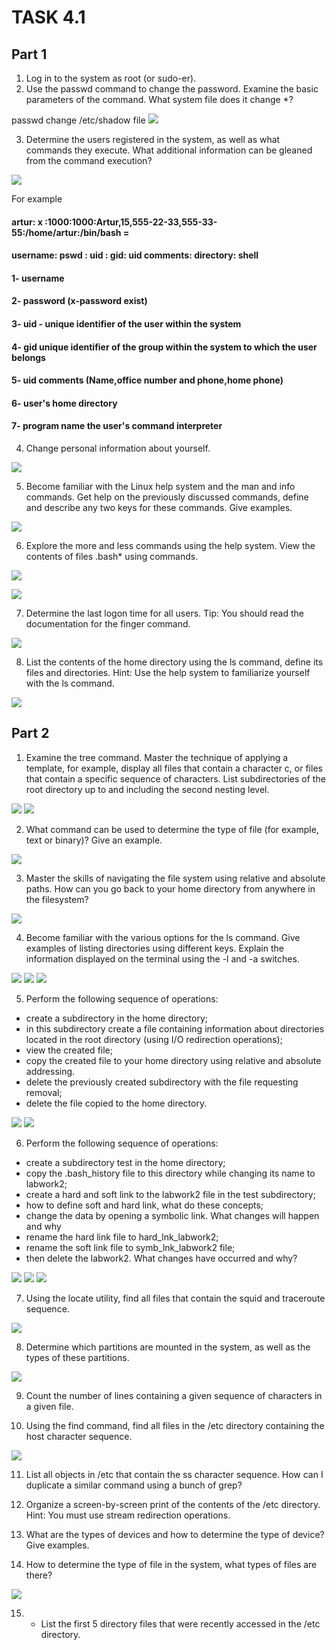 # TASK 4.1

## Part 1

1) Log in to the system as root (or sudo-er).
2) Use the passwd command to change the password. Examine the basic parameters of the command. What system file does it change *?

passwd change /etc/shadow file
![](https://github.com/ArturMaksymchuk/materialsEpam/blob/master/m4/task1/1-1-2.png)
 
3) Determine the users registered in the system, as well as what commands they execute. What additional information can be gleaned from the command execution?

![](https://github.com/ArturMaksymchuk/materialsEpam/blob/master/m4/task1/1-3.png)

For example

#### artur: x :1000:1000:Artur,15,555-22-33,555-33-55:/home/artur:/bin/bash  =
#### username: pswd : uid : gid: uid comments: directory: shell
  
#### 1- username
#### 2- password (x-password exist) 
#### 3- uid - unique identifier of the user within the system
#### 4- gid unique identifier of the group within the system to which the user belongs
#### 5- uid comments (Name,office number and phone,home phone)
#### 6- user's home directory
#### 7- program name the user's command interpreter


4) Change personal information about yourself.

![](https://github.com/ArturMaksymchuk/materialsEpam/blob/master/m4/task1/1-4.png)

5) Become familiar with the Linux help system and the man and info commands. Get help on the previously discussed commands, define and describe any two keys for these commands. Give examples.

![](https://github.com/ArturMaksymchuk/materialsEpam/blob/master/m4/task1/1-5.png)

6) Explore the more and less commands using the help system. View the contents of files .bash* using commands.

![](https://github.com/ArturMaksymchuk/materialsEpam/blob/master/m4/task1/1-6.1.png)

![](https://github.com/ArturMaksymchuk/materialsEpam/blob/master/m4/task1/1-6.2.png)

7) Determine the last logon time for all users. Tip: You should read the documentation for the finger command.

![](https://github.com/ArturMaksymchuk/materialsEpam/blob/master/m4/task1/1-7.png)

8) List the contents of the home directory using the ls command, define its files and directories. Hint: Use the help system to familiarize yourself with the ls command.

![](https://github.com/ArturMaksymchuk/materialsEpam/blob/master/m4/task1/1-8.png)



## Part 2


1) Examine the tree command. Master the technique of applying a template, for example, display all files that contain a character c, or files that contain a specific sequence of characters. List subdirectories of the root directory up to and including the second nesting level.

![](https://github.com/ArturMaksymchuk/materialsEpam/blob/master/m4/task1/2-1.1.png)
![](https://github.com/ArturMaksymchuk/materialsEpam/blob/master/m4/task1/2-1.2.png)


2) What command can be used to determine the type of file (for example, text or binary)? Give an example.

![](https://github.com/ArturMaksymchuk/materialsEpam/blob/master/m4/task1/2-2.png)


3) Master the skills of navigating the file system using relative and absolute paths. How can you go back to your home directory from anywhere in the filesystem?

![](https://github.com/ArturMaksymchuk/materialsEpam/blob/master/m4/task1/2-3.png)

4) Become familiar with the various options for the ls command. Give examples of listing directories using different keys. Explain the information displayed on the terminal using the -l and -a switches.

![](https://github.com/ArturMaksymchuk/materialsEpam/blob/master/m4/task1/2-4.1.png)
![](https://github.com/ArturMaksymchuk/materialsEpam/blob/master/m4/task1/2-4.2.png)
![](https://github.com/ArturMaksymchuk/materialsEpam/blob/master/m4/task1/2-4.3.png)

5) Perform the following sequence of operations:
- create a subdirectory in the home directory;
- in this subdirectory create a file containing information about directories located in the root directory (using I/O redirection operations);
- view the created file;
- copy the created file to your home directory using relative and absolute addressing.
- delete the previously created subdirectory with the file requesting removal;
- delete the file copied to the home directory.

![](https://github.com/ArturMaksymchuk/materialsEpam/blob/master/m4/task1/2-5.1.png)
![](https://github.com/ArturMaksymchuk/materialsEpam/blob/master/m4/task1/2-5.2.png)

6) Perform the following sequence of operations:
- create a subdirectory test in the home directory;
- copy the .bash_history file to this directory while changing its name to labwork2;
- create a hard and soft link to the labwork2 file in the test subdirectory;
- how to define soft and hard link, what do these concepts;
- change the data by opening a symbolic link. What changes will happen and why
- rename the hard link file to hard_lnk_labwork2;
- rename the soft link file to symb_lnk_labwork2 file;
- then delete the labwork2. What changes have occurred and why?

![](https://github.com/ArturMaksymchuk/materialsEpam/blob/master/m4/task1/2-6.1.png)
![](https://github.com/ArturMaksymchuk/materialsEpam/blob/master/m4/task1/2-6.2.png)
![](https://github.com/ArturMaksymchuk/materialsEpam/blob/master/m4/task1/2-6.3.png)


7) Using the locate utility, find all files that contain the squid and traceroute sequence.

![](https://github.com/ArturMaksymchuk/materialsEpam/blob/master/m4/task1/2-7.png)

8) Determine which partitions are mounted in the system, as well as the types of these partitions.

![](https://github.com/ArturMaksymchuk/materialsEpam/blob/master/m4/task1/2-8.png)

9) Count the number of lines containing a given sequence of characters in a given file.


10) Using the find command, find all files in the /etc directory containing the host character sequence.

![](https://github.com/ArturMaksymchuk/materialsEpam/blob/master/m4/task1/2-10.png)

11) List all objects in /etc that contain the ss character sequence. How can I duplicate a similar command using a bunch of grep?


12) Organize a screen-by-screen print of the contents of the /etc directory. Hint: You must use stream redirection operations.


13) What are the types of devices and how to determine the type of device? Give examples.


14) How to determine the type of file in the system, what types of files are there?

![](https://github.com/ArturMaksymchuk/materialsEpam/blob/master/m4/task1/2-14.png)

15) * List the first 5 directory files that were recently accessed in the /etc directory.




